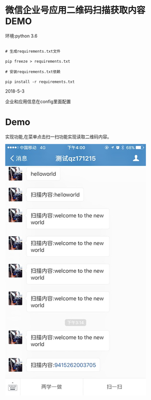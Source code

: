
# 微信企业号应用二维码扫描获取内容DEMO

环境:python 3.6

```

# 生成requirements.txt文件

pip freeze > requirements.txt

# 安装requirements.txt依赖

pip install -r requirements.txt 

```

2018-5-3

企业和应用信息在config里面配置

# Demo

实现功能,在菜单点击扫一扫功能实现读取二维码内容。

![image](demo.jpg)

